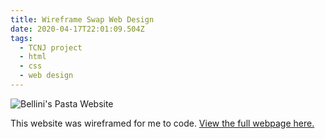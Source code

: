 ```yaml
---
title: Wireframe Swap Web Design
date: 2020-04-17T22:01:09.504Z
tags:
  - TCNJ project
  - html
  - css
  - web design
---
```

![Bellini's Pasta Website](/assets/jillmarbach.github.io_wireframe-swap_.png "Bellini's Pasta Website")

This website was wireframed for me to code. [View the full webpage here.](https://jillmarbach.github.io/Wireframe-swap/)